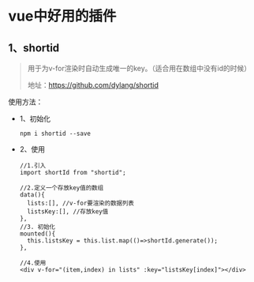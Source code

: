 # vue中好用的插件

## 1、shortid

> 用于为v-for渲染时自动生成唯一的key。（适合用在数组中没有id的时候）
>
> 地址：https://github.com/dylang/shortid

使用方法：

 + 1、初始化

   ```
   npm i shortid --save
   ```

* 2、使用

  ```
  //1.引入
  import shortId from "shortid";
  
  //2.定义一个存放key值的数组
  data(){
  	lists:[], //v-for要渲染的数据列表
  	listsKey:[], //存放key值
  },
  //3. 初始化
  mounted(){
  	this.listsKey = this.list.map(()=>shortId.generate());
  },
  
  //4.使用
  <div v-for="(item,index) in lists" :key="listsKey[index]"></div>
  ```

  